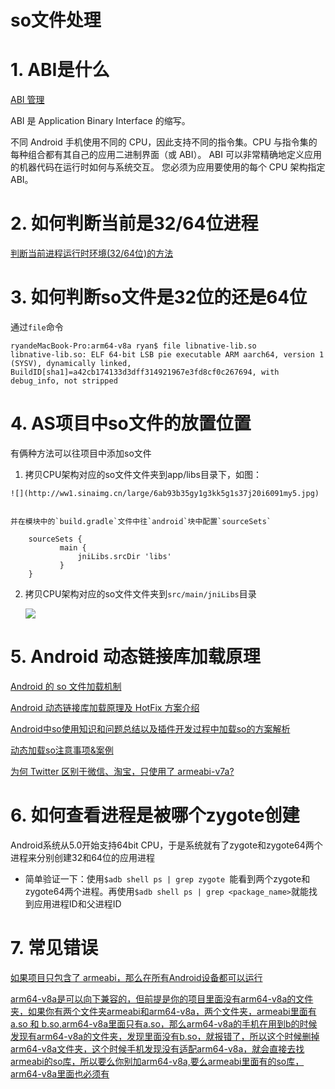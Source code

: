 # so文件处理



# 1. ABI是什么

[ABI 管理](https://developer.android.com/ndk/guides/abis)

ABI 是 Application Binary Interface 的缩写。

不同 Android 手机使用不同的 CPU，因此支持不同的指令集。CPU 与指令集的每种组合都有其自己的应用二进制界面（或 ABI）。 ABI 可以非常精确地定义应用的机器代码在运行时如何与系统交互。 您必须为应用要使用的每个 CPU 架构指定 ABI。




# 2. 如何判断当前是32/64位进程

[判断当前进程运行时环境(32/64位)的方法](https://www.jianshu.com/p/eb51edb1ab81)




# 3. 如何判断so文件是32位的还是64位

通过`file`命令

	ryandeMacBook-Pro:arm64-v8a ryan$ file libnative-lib.so 
	libnative-lib.so: ELF 64-bit LSB pie executable ARM aarch64, version 1 (SYSV), dynamically linked, BuildID[sha1]=a42cb174133d3dff314921967e3fd8cf0c267694, with debug_info, not stripped

# 4. AS项目中so文件的放置位置

有俩种方法可以往项目中添加so文件

1.   拷贝CPU架构对应的so文件文件夹到app/libs目录下，如图：

	![](http://ww1.sinaimg.cn/large/6ab93b35gy1g3kk5g1s37j20i6091my5.jpg)
	

	并在模块中的`build.gradle`文件中往`android`块中配置`sourceSets`
	
		sourceSets {
	           main {
	               jniLibs.srcDir 'libs'
	           }
	    }

2. 拷贝CPU架构对应的so文件文件夹到`src/main/jniLibs`目录

	![](http://ww1.sinaimg.cn/large/6ab93b35gy1g3kk6zq32yj20hx0c70u0.jpg)



# 5. Android 动态链接库加载原理
[Android 的 so 文件加载机制](https://www.jianshu.com/p/f243117766f1)

[Android 动态链接库加载原理及 HotFix 方案介绍](https://juejin.im/entry/57c8e6b52e958a0068cc0c86)	

[Android中so使用知识和问题总结以及插件开发过程中加载so的方案解析](http://www.520monkey.com/archives/849)

[动态加载so注意事项&案例](https://www.jianshu.com/p/a06e6f0f402a)

[为何 Twitter 区别于微信、淘宝，只使用了 armeabi-v7a?](https://www.diycode.cc/topics/691)

# 6. 如何查看进程是被哪个zygote创建

Android系统从5.0开始支持64bit CPU，于是系统就有了zygote和zygote64两个进程来分别创建32和64位的应用进程

- 简单验证一下：使用`$adb shell ps | grep zygote `能看到两个zygote和zygote64两个进程。再使用`$adb shell ps | grep <package_name>`就能找到应用进程ID和父进程ID


# 7. 常见错误

[如果项目只包含了 armeabi，那么在所有Android设备都可以运行](https://blog.csdn.net/xiaxiayige/article/details/68925669)


[arm64-v8a是可以向下兼容的，但前提是你的项目里面没有arm64-v8a的文件夹，如果你有两个文件夹armeabi和arm64-v8a，两个文件夹，armeabi里面有a.so 和 b.so,arm64-v8a里面只有a.so，那么arm64-v8a的手机在用到b的时候发现有arm64-v8a的文件夹，发现里面没有b.so，就报错了，所以这个时候删掉arm64-v8a文件夹，这个时候手机发现没有适配arm64-v8a，就会直接去找armeabi的so库，所以要么你别加arm64-v8a,要么armeabi里面有的so库，arm64-v8a里面也必须有
](https://blog.csdn.net/zjws23786/article/details/79550231)